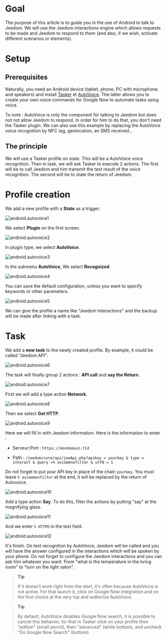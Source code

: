 Goal 
========

The purpose of this article is to guide you in the use of Android
to talk to Jeedom. We will use the Jeedom interactions engine which
allows requests to be made and Jeedom to respond to them (and also, if we
wish, activate different scenarios or elements).

Setup 
============

Prerequisites 
-------------

Naturally, you need an Android device (tablet, phone, PC with
microphone and speakers) and install
[Tasker](https://play.google.com/store/apps/details?id=net.dinglisch.android.taskerm&hl=fr)
et
[AutoVoice](https://play.google.com/store/apps/details?id=com.joaomgcd.autovoice&hl=fr).
The latter allows you to create your own voice commands for Google Now
to automate tasks using voice.

To note : AutoVoice is only the component for talking to Jeedom but does not
not allow Jeedom to respond. In order for him to do that, you don't need the
Tasker plugin. We can also use this example by replacing the
AutoVoice voice recognition by NFC tag, geolocation,
an SMS received…

The principle 
-----------

We will use a Tasker profile on state. This will be a
AutoVoice voice recognition. Then in task, we will ask
Tasker to execute 2 actions. The first will be to call Jeedom and him
transmit the text result of the voice recognition. The second
will be to state the return of Jeedom.

Profile creation 
==================

We add a new profile with a **State** as a trigger.

![android.autovoice1](images/android.autovoice1.png)

We select **Plugin** on the first screen.

![android.autovoice2](images/android.autovoice2.png)

In plugin type, we select **AutoVoice**.

![android.autovoice3](images/android.autovoice3.png)

In the submenu **AutoVoice**, We select **Recognized**.

![android.autovoice4](images/android.autovoice4.png)

You can save the default configuration, unless you want to
specify keywords or other parameters.

![android.autovoice5](images/android.autovoice5.png)

We can give the profile a name like "Jeedom Interactions" and the
backup will be made after linking with a task.

Task 
========

We add a **new task** to the newly created profile. By
example, it could be called "Jeedom API".

![android.autovoice6](images/android.autovoice6.png)

The task will finally group 2 actions : **API call** and **say the
Return**.

![android.autovoice7](images/android.autovoice7.png)

First we will add a type action **Network**.

![android.autovoice8](images/android.autovoice8.png)

Then we select **Get HTTP**.

![android.autovoice9](images/android.autovoice9.png)

Here we will fill in with Jeedom information. Here is the information to
enter :

-   Serveur:Port : `https://mondomain.tld`

-   Path :
    `/jeedom/core/api/jeeApi.php?apikey = yourkey & type = interact & query =% avcommnofilter & utf8 = 1`

Do not forget to put your API key in place of the chain
`yourkey`. You must leave `% avcommonfilter` at the end, it will be
replaced by the return of Autovoice.

![android.autovoice10](images/android.autovoice10.png)

Add a type action **Say**. To do this, filter the actions by
putting "say" at the magnifying glass.

![android.autovoice11](images/android.autovoice11.png)

And we enter `% HTTPD` in the text field.

![android.autovoice12](images/android.autovoice12.png)

It's finish. On text recognition by AutoVoice, Jeedom will be
called and you will have the answer configured in the interactions which
will be spoken by your phone. Do not forget to configure the
Jeedom interactions and you can ask him whatever you
want. From "what is the temperature in the living room" to "turn on the light
salon".

> **Tip**
>
> If it doesn't work right from the start, it's often because AutoVoice
> is not active. For that launch it, click on Google Now
> Integration and on the first choice at the very top and authorize
> AutoVoice.

> **Tip**
>
> By default, AutoVoice disables Google Now search, it is
> possible to cancel this behavior, for that in Tasker click on
> your profile then "edition" (small pencil), then "advanced" (while
> bottom), and uncheck "Do Google Now Search" (bottom).
